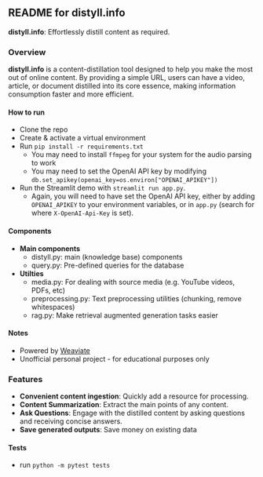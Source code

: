 ## README for distyll.info
**distyll.info**: Effortlessly distill content as required.

### Overview
**distyll.info** is a content-distillation tool designed to help you make the most out of online content. By providing a simple URL, users can have a video, article, or document distilled into its core essence, making information consumption faster and more efficient.

#### How to run
- Clone the repo
- Create & activate a virtual environment
- Run `pip install -r requirements.txt`
    - You may need to install `ffmpeg` for your system for the audio parsing to work
    - You may need to set the OpenAI API key by modifying `db.set_apikey(openai_key=os.environ["OPENAI_APIKEY"])`
- Run the Streamlit demo with `streamlit run app.py`.
    - Again, you will need to have set the OpenAI API key, either by adding `OPENAI_APIKEY` to your environment variables, or in `app.py` (search for where `X-OpenAI-Api-Key` is set).

<!-- #### Demo notebooks

- Run the demo notebooks (`demo_arxiv.ipynb` to test it on PDFs, or `demo_youtube.ipynb` for videos).
    - Note the video demo uses OpenAI whisper which is comparatively expensive. -->

#### Components

- **Main components**
    - distyll.py: main (knowledge base) components
    - query.py: Pre-defined queries for the database
- **Utilties**
    - media.py: For dealing with source media (e.g. YouTube videos, PDFs, etc)
    - preprocessing.py: Text preprocessing utilities (chunking, remove whitespaces)
    - rag.py: Make retrieval augmented generation tasks easier

#### Notes
- Powered by [Weaviate](https://www.weaviate.io)
- Unofficial personal project - for educational purposes only

### Features
- **Convenient content ingestion**: Quickly add a resource for processing.
- **Content Summarization**: Extract the main points of any content.
- **Ask Questions**: Engage with the distilled content by asking questions and receiving concise answers.
- **Save generated outputs**: Save money on existing data

#### Tests
- run `python -m pytest tests`
